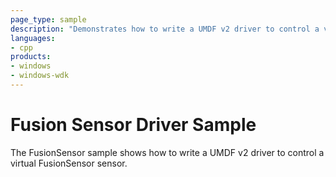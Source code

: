 ```yaml
---
page_type: sample
description: "Demonstrates how to write a UMDF v2 driver to control a virtual FusionSensor sensor."
languages:
- cpp
products:
- windows
- windows-wdk
---
```


<!---
    name: Fusion Sensor Driver Sample
    platform: UMDF2
    language: cpp
    category: Sensors
    description: Demonstrates how to write a UMDF v2 driver to control a virtual FusionSensor sensor.
    samplefwlink: http://go.microsoft.com/fwlink/p/?LinkId=856914
--->

# Fusion Sensor Driver Sample

The FusionSensor sample shows how to write a UMDF v2 driver to control a virtual FusionSensor sensor.
